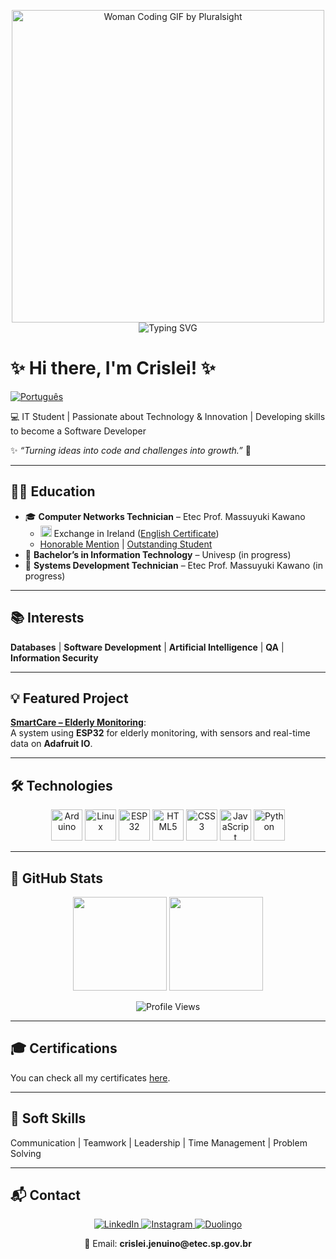 <p align="center">
  <img src="https://media.giphy.com/media/L1R1tvI9svkIWwpVYr/giphy.gif" width="500" alt="Woman Coding GIF by Pluralsight"/>
 <img src="https://readme-typing-svg.herokuapp.com?font=Fira+Code&size=24&pause=1000&color=A450FF&width=500&lines=Hello+World!;Turning+ideas+into+code.;Always+learning+new+things!" alt="Typing SVG"/>
</p>

# ✨ Hi there, I'm Crislei! ✨

[![Português](https://img.shields.io/badge/Português-00529b?style=for-the-badge)](README-pt.md)

💻 IT Student | Passionate about Technology & Innovation | Developing skills to become a Software Developer  

✨ _“Turning ideas into code and challenges into growth.”_ 🚀

---

## 👩‍🎓 Education
- 🎓 **Computer Networks Technician** – Etec Prof. Massuyuki Kawano  
  - <img src="https://cdn.jsdelivr.net/gh/hjnilsson/country-flags/svg/ie.svg" width="18"/> Exchange in Ireland ([English Certificate](certificados/General%20English%20-%20A2.jpg))  
  - [Honorable Mention](certificados/Menção%20Honrosa.jpg) | [Outstanding Student](certificados/Aluna%20Destaque.jpg)  
- 🚧 **Bachelor’s in Information Technology** – Univesp (in progress)  
- 🚧 **Systems Development Technician** – Etec Prof. Massuyuki Kawano (in progress)  

---

## 📚 Interests
**Databases** | **Software Development** | **Artificial Intelligence** | **QA** | **Information Security**  

---

## 💡 Featured Project
[**SmartCare – Elderly Monitoring**](https://github.com/CrisleiKeliJenuino/SmartCare):  
A system using **ESP32** for elderly monitoring, with sensors and real-time data on **Adafruit IO**.  

---

## 🛠️ Technologies  

<p align="center">
  <!-- Hardware -->
  <img src="https://cdn.jsdelivr.net/gh/devicons/devicon/icons/arduino/arduino-original.svg" width="50" alt="Arduino"/>
  <img src="https://cdn.jsdelivr.net/gh/devicons/devicon/icons/linux/linux-original.svg" width="50" alt="Linux"/>
  <img src="https://cdn.jsdelivr.net/gh/devicons/devicon/icons/embeddedc/embeddedc-original.svg" width="50" alt="ESP32"/>

  <!-- Frontend -->
  <img src="https://cdn.jsdelivr.net/gh/devicons/devicon/icons/html5/html5-original.svg" width="50" alt="HTML5"/>
  <img src="https://cdn.jsdelivr.net/gh/devicons/devicon/icons/css3/css3-original.svg" width="50" alt="CSS3"/>
  <img src="https://cdn.jsdelivr.net/gh/devicons/devicon/icons/javascript/javascript-original.svg" width="50" alt="JavaScript"/>

  <!-- Backend -->
  <img src="https://cdn.jsdelivr.net/gh/devicons/devicon/icons/python/python-original.svg" width="50" alt="Python"/>
</p>

---

## 🚀 GitHub Stats

<p align="center">
  <img src="https://github-readme-stats.vercel.app/api/top-langs/?username=CrisleiKeliJenuino&layout=compact&theme=dark" height="150"/>
  <img src="https://streak-stats.demolab.com/?user=CrisleiKeliJenuino&theme=dark&hide_border=true" height="150"/>
</p>

<p align="center">
  <img src="https://komarev.com/ghpvc/?username=CrisleiKeliJenuino&style=flat-square&color=blue" alt="Profile Views"/>
</p>

---

## 🎓 Certifications
You can check all my certificates [here](certificados/).  

---

## 🧠 Soft Skills
Communication | Teamwork | Leadership | Time Management | Problem Solving  

---

## 📬 Contact

<p align="center">
  <a href="https://www.linkedin.com/in/crislei-jenuino-b3407734a/">
    <img src="https://img.shields.io/badge/-LinkedIn-blue?style=flat&logo=linkedin&logoColor=white" alt="LinkedIn"/>
  </a>
  <a href="https://instagram.com/crisleikeli">
    <img src="https://img.shields.io/badge/-Instagram-E4405F?style=flat&logo=instagram&logoColor=white" alt="Instagram"/>
  </a>
  <a href="https://www.duolingo.com/profile/ChryslleyKelly">
    <img src="https://img.shields.io/badge/-Duolingo-58CC02?style=flat&logo=duolingo&logoColor=white" alt="Duolingo"/>
  </a>
</p>

<p align="center">
  📧 Email: <b>crislei.jenuino@etec.sp.gov.br</b>
</p>

